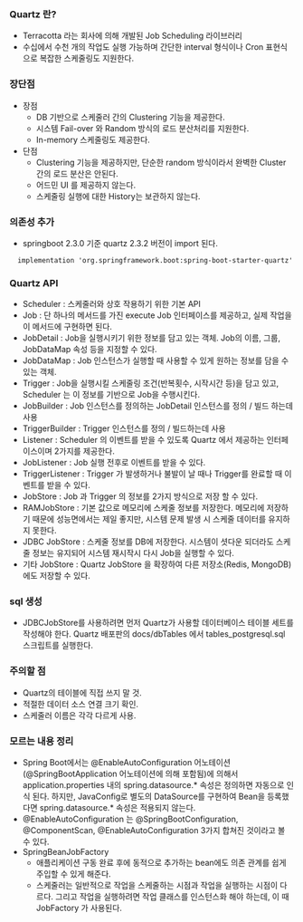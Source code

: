 ### Quartz 란? 
- Terracotta 라는 회사에 의해 개발된 Job Scheduling 라이브러리 
- 수십에서 수천 개의 작업도 실행 가능하며 간단한 interval 형식이나 Cron 표현식으로 복잡한 스케줄링도 지원한다. 

### 장단점 
- 장점 
    - DB 기반으로 스케줄러 간의 Clustering 기능을 제공한다. 
    - 시스템 Fail-over 와 Random 방식의 로드 분산처리를 지원한다. 
    - In-memory 스케줄링도 제공한다. 
- 단점 
    - Clustering 기능을 제공하지만, 단순한 random 방식이라서 완벽한 Cluster 간의 로드 분산은 안된다. 
    - 어드민 UI 를 제공하지 않는다. 
    - 스케줄링 실행에 대한 History는 보관하지 않는다. 

### 의존성 추가
- springboot 2.3.0 기준 quartz 2.3.2 버전이 import 된다.
~~~ source
  implementation 'org.springframework.boot:spring-boot-starter-quartz'
~~~

### Quartz API
- Scheduler : 스케줄러와 상호 작용하기 위한 기본 API
- Job :  단 하나의 메서드를 가진 execute Job 인터페이스를 제공하고, 실제 작업을 이 메서드에 구현하면 된다.
- JobDetail : Job을 실행시키기 위한 정보를 담고 있는 객체. Job의 이름, 그룹, JobDataMap 속성 등을 지정할 수 있다. 
- JobDataMap : Job 인스턴스가 실행할 때 사용할 수 있게 원하는 정보를 담을 수 있는 객체.
- Trigger : Job을 실행시킬 스케줄링 조건(반복횟수, 시작시간 등)을 담고 있고, Scheduler 는 이 정보를 기반으로 Job을 수행시킨다.
- JobBuilder : Job 인스턴스를 정의하는 JobDetail 인스턴스를 정의 / 빌드 하는데 사용
- TriggerBuilder : Trigger 인스턴스를 정의 / 빌드하는데 사용
- Listener : Scheduler 의 이벤트를 받을 수 있도록 Quartz 에서 제공하는 인터페이스이며 2가지를 제공한다.
- JobListener : Job 실행 전후로 이벤트를 받을 수 있다.
- TriggerListener : Trigger 가 발생하거나 불발이 날 때나 Trigger를 완료할 때 이벤트를 받을 수 있다.
- JobStore : Job 과 Trigger 의 정보를 2가지 방식으로 저장 할 수 있다.
- RAMJobStore : 기본 값으로 메모리에 스케줄 정보를 저장한다. 메모리에 저장하기 때문에 성능면에서는 제일 좋지만, 시스템 문제 발생 시 스케줄 데이터를 유지하지 못한다. 
- JDBC JobStore : 스케줄 정보를 DB에 저장한다. 시스템이 셧다운 되더라도 스케줄 정보는 유지되어 시스템 재시작시 다시 Job을 실행할 수 있다.
- 기타 JobStore : Quartz JobStore 을 확장하여 다른 저장소(Redis, MongoDB)에도 저장할 수 있다.

### sql 생성 
- JDBCJobStore를 사용하려면 먼저 Quartz가 사용할 데이터베이스 테이블 세트를 작성해야 한다. Quartz 배포판의 docs/dbTables 에서 tables_postgresql.sql 스크립트를 실행한다. 

### 주의할 점 
- Quartz의 테이블에 직접 쓰지 말 것. 
- 적절한 데이터 소스 연결 크기 확인.
- 스케줄러 이름은 각각 다르게 사용.

### 모르는 내용 정리 
- Spring Boot에서는 @EnableAutoConfiguration 어노테이션(@SpringBootApplication 어노테이션에 의해 포함됨)에 의해서 
application.properties 내의 spring.datasource.* 속성은 정의하면 자동으로 인식 된다. 
하지만, JavaConfig로 별도의 DataSource를 구현하여 Bean을 등록했다면 spring.datasource.* 속성은 적용되지 않는다. 
- @EnableAutoConfiguration 는 @SpringBootConfiguration, @ComponentScan, @EnableAutoConfiguration 3가지 합쳐진 것이라고 볼 수 있다. 
- SpringBeanJobFactory
    - 애플리케이션 구동 완료 후에 동적으로 추가하는 bean에도 의존 관계를 쉽게 주입할 수 있게 해준다.
    - 스케줄러는 일반적으로 작업을 스케줄하는 시점과 작업을 실행하는 시점이 다르다. 그리고 작업을 실행하려면 작업 클래스를 인스턴스화 해야 하는데, 이 때 JobFactory 가 사용된다. 


